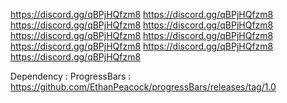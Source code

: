 https://discord.gg/qBPjHQfzm8
https://discord.gg/qBPjHQfzm8
https://discord.gg/qBPjHQfzm8
https://discord.gg/qBPjHQfzm8
https://discord.gg/qBPjHQfzm8
https://discord.gg/qBPjHQfzm8
https://discord.gg/qBPjHQfzm8
https://discord.gg/qBPjHQfzm8
https://discord.gg/qBPjHQfzm8

Dependency :
ProgressBars : https://github.com/EthanPeacock/progressBars/releases/tag/1.0